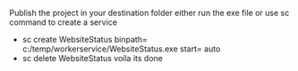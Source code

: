Publish the project in your destination folder
either run the exe file or use sc command to create a service
- sc create WebsiteStatus binpath= c:/temp/workerservice/WebsiteStatus.exe start= auto
- sc delete WebsiteStatus 
voila its done
